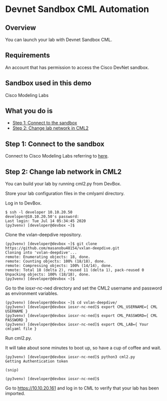 # Devnet Sandbox CML Automation

## Overview

You can launch your lab with Devnet Sandbox CML.

## Requirements

An account that has permission to access the Cisco DevNet sandbox.

## Sandbox used in this demo

Cisco Modeling Labs

## What you do is

+ [Step 1: Connect to the sandbox](#connect-to-the-sandbox-step-1)
+ [Step 2: Change lab network in CML2](#change-lab-network-in-cml2-step-2)

## Step 1: Connect to the sandbox<a name="connect-to-the-sandbox-step-1"></a>

Connect to Cisco Modeling Labs referring to [here](https://developer.cisco.com/docs/sandbox/ "Devnet Sandbox Document").

## Step 2: Change lab network in CML2<a name="change-lab-network-in-cml2-step-2"></a>

You can build your lab by running cml2.py from DevBox.

Store your lab configuration files in the cmlyaml directory.

Log in to DevBox.

```shell
$ ssh -l developer 10.10.20.50
developer@10.10.20.50's password:
Last login: Tue Jul 14 05:34:45 2020
(py3venv) [developer@devbox ~]$
```

Clone the vxlan-deepdive repository.

```shell
(py3venv) [developer@devbox ~]$ git clone https://github.com/masanobu48154/vxlan-deepdive.git
Cloning into 'vxlan-deepdive'...
remote: Enumerating objects: 18, done.
remote: Counting objects: 100% (18/18), done.
remote: Compressing objects: 100% (14/14), done.
remote: Total 18 (delta 2), reused 11 (delta 1), pack-reused 0
Unpacking objects: 100% (18/18), done.
(py3venv) [developer@devbox ~]$ 
```

Go to the iosxr-nc-ned directory and set the CML2 username and password as environment variables.

```shell
(py3venv) [developer@devbox ~]$ cd vxlan-deepdive/
(py3venv) [developer@devbox iosxr-nc-ned]$ export CML_USERNAME={ CML USERNAME }
(py3venv) [developer@devbox iosxr-nc-ned]$ export CML_PASSWORD={ CML PASSWORD }
(py3venv) [developer@devbox iosxr-nc-ned]$ export CML_LAB={ Your cmlyaml file }
```

Run cml2.py.

It will take about sone minutes to boot up, so have a cup of coffee and wait.

```shell
(py3venv) [developer@devbox iosxr-nc-ned]$ python3 cml2.py
Getting Authentication token

(snip)

(py3venv) [developer@devbox iosxr-nc-ned]$
```

Go to https://10.10.20.161 and log in to CML to verify that your lab has been imported.

